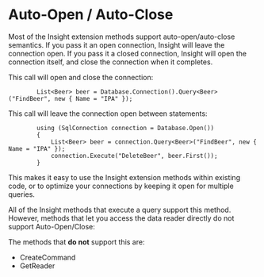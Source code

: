 # Auto-Open / Auto-Close #

Most of the Insight extension methods support auto-open/auto-close semantics. If you pass it an open connection, Insight will leave the connection open. If you pass it a closed connection, Insight will open the connection itself, and close the connection when it completes.

This call will open and close the connection:

			List<Beer> beer = Database.Connection().Query<Beer>("FindBeer", new { Name = "IPA" });

This call will leave the connection open between statements:

			using (SqlConnection connection = Database.Open())
			{
				List<Beer> beer = connection.Query<Beer>("FindBeer", new { Name = "IPA" });
				connection.Execute("DeleteBeer", beer.First());
			}

This makes it easy to use the Insight extension methods within existing code, or to optimize your connections by keeping it open for multiple queries.

All of the Insight methods that execute a query support this method. However, methods that let you access the data reader directly do not support Auto-Open/Close:

The methods that **do not** support this are:

* CreateCommand
* GetReader

